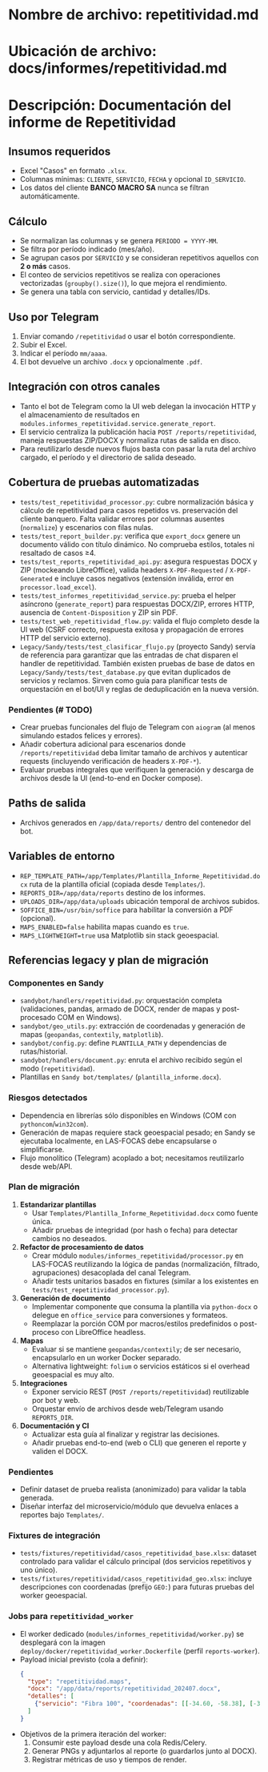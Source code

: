 # Nombre de archivo: repetitividad.md
# Ubicación de archivo: docs/informes/repetitividad.md
# Descripción: Documentación del informe de Repetitividad

## Insumos requeridos
- Excel "Casos" en formato `.xlsx`.
- Columnas mínimas: `CLIENTE`, `SERVICIO`, `FECHA` y opcional `ID_SERVICIO`.
- Los datos del cliente **BANCO MACRO SA** nunca se filtran automáticamente.

## Cálculo
- Se normalizan las columnas y se genera `PERIODO = YYYY-MM`.
- Se filtra por período indicado (mes/año).
- Se agrupan casos por `SERVICIO` y se consideran repetitivos aquellos con **2 o más** casos.
- El conteo de servicios repetitivos se realiza con operaciones vectorizadas (`groupby().size()`), lo que mejora el rendimiento.
- Se genera una tabla con servicio, cantidad y detalles/IDs.

## Uso por Telegram
1. Enviar comando `/repetitividad` o usar el botón correspondiente.
2. Subir el Excel.
3. Indicar el período `mm/aaaa`.
4. El bot devuelve un archivo `.docx` y opcionalmente `.pdf`.

## Integración con otros canales
- Tanto el bot de Telegram como la UI web delegan la invocación HTTP y el almacenamiento de resultados en `modules.informes_repetitividad.service.generate_report`.
- El servicio centraliza la publicación hacia `POST /reports/repetitividad`, maneja respuestas ZIP/DOCX y normaliza rutas de salida en disco.
- Para reutilizarlo desde nuevos flujos basta con pasar la ruta del archivo cargado, el período y el directorio de salida deseado.

## Cobertura de pruebas automatizadas
- `tests/test_repetitividad_processor.py`: cubre normalización básica y cálculo de repetitividad para casos repetidos vs. preservación del cliente banquero. Falta validar errores por columnas ausentes (`normalize`) y escenarios con filas nulas.
- `tests/test_report_builder.py`: verifica que `export_docx` genere un documento válido con título dinámico. No comprueba estilos, totales ni resaltado de casos ≥4.
- `tests/test_reports_repetitividad_api.py`: asegura respuestas DOCX y ZIP (mockeando LibreOffice), valida headers `X-PDF-Requested` / `X-PDF-Generated` e incluye casos negativos (extensión inválida, error en `processor.load_excel`).
- `tests/test_informes_repetitividad_service.py`: prueba el helper asíncrono (`generate_report`) para respuestas DOCX/ZIP, errores HTTP, ausencia de `Content-Disposition` y ZIP sin PDF.
- `tests/test_web_repetitividad_flow.py`: valida el flujo completo desde la UI web (CSRF correcto, respuesta exitosa y propagación de errores HTTP del servicio externo).
- `Legacy/Sandy/tests/test_clasificar_flujo.py` (proyecto Sandy) servía de referencia para garantizar que las entradas de chat disparen el handler de repetitividad. También existen pruebas de base de datos en `Legacy/Sandy/tests/test_database.py` que evitan duplicados de servicios y reclamos. Sirven como guía para planificar tests de orquestación en el bot/UI y reglas de deduplicación en la nueva versión.

### Pendientes (# TODO)
- Crear pruebas funcionales del flujo de Telegram con `aiogram` (al menos simulando estados felices y errores).
- Añadir cobertura adicional para escenarios donde `/reports/repetitividad` deba limitar tamaño de archivos y autenticar requests (incluyendo verificación de headers `X-PDF-*`).
- Evaluar pruebas integrales que verifiquen la generación y descarga de archivos desde la UI (end-to-end en Docker compose).

## Paths de salida
- Archivos generados en `/app/data/reports/` dentro del contenedor del bot.

## Variables de entorno
- `REP_TEMPLATE_PATH=/app/Templates/Plantilla_Informe_Repetitividad.docx` ruta de la plantilla oficial (copiada desde `Templates/`).
- `REPORTS_DIR=/app/data/reports` destino de los informes.
- `UPLOADS_DIR=/app/data/uploads` ubicación temporal de archivos subidos.
- `SOFFICE_BIN=/usr/bin/soffice` para habilitar la conversión a PDF (opcional).
- `MAPS_ENABLED=false` habilita mapas cuando es `true`.
- `MAPS_LIGHTWEIGHT=true` usa Matplotlib sin stack geoespacial.

## Referencias legacy y plan de migración

### Componentes en Sandy
- `sandybot/handlers/repetitividad.py`: orquestación completa (validaciones, pandas, armado de DOCX, render de mapas y post-procesado COM en Windows).
- `sandybot/geo_utils.py`: extracción de coordenadas y generación de mapas (`geopandas`, `contextily`, `matplotlib`).
- `sandybot/config.py`: define `PLANTILLA_PATH` y dependencias de rutas/historial.
- `sandybot/handlers/document.py`: enruta el archivo recibido según el modo (`repetitividad`).
- Plantillas en `Sandy bot/templates/` (`plantilla_informe.docx`).

### Riesgos detectados
- Dependencia en librerías sólo disponibles en Windows (COM con `pythoncom`/`win32com`).
- Generación de mapas requiere stack geoespacial pesado; en Sandy se ejecutaba localmente, en LAS-FOCAS debe encapsularse o simplificarse.
- Flujo monolítico (Telegram) acoplado a bot; necesitamos reutilizarlo desde web/API.

### Plan de migración
1. **Estandarizar plantillas**
   - Usar `Templates/Plantilla_Informe_Repetitividad.docx` como fuente única.
   - Añadir pruebas de integridad (por hash o fecha) para detectar cambios no deseados.
2. **Refactor de procesamiento de datos**
   - Crear módulo `modules/informes_repetitividad/processor.py` en LAS-FOCAS reutilizando la lógica de pandas (normalización, filtrado, agrupaciones) desacoplada del canal Telegram.
   - Añadir tests unitarios basados en fixtures (similar a los existentes en `tests/test_repetitividad_processor.py`).
3. **Generación de documento**
   - Implementar componente que consuma la plantilla via `python-docx` o delegue en `office_service` para conversiones y formateos.
   - Reemplazar la porción COM por macros/estilos predefinidos o post-proceso con LibreOffice headless.
4. **Mapas**
   - Evaluar si se mantiene `geopandas/contextily`; de ser necesario, encapsularlo en un worker Docker separado.
   - Alternativa lightweight: `folium` o servicios estáticos si el overhead geoespacial es muy alto.
5. **Integraciones**
   - Exponer servicio REST (`POST /reports/repetitividad`) reutilizable por bot y web.
   - Orquestar envío de archivos desde web/Telegram usando `REPORTS_DIR`.
6. **Documentación y CI**
   - Actualizar esta guía al finalizar y registrar las decisiones.
   - Añadir pruebas end-to-end (web o CLI) que generen el reporte y validen el DOCX.

### Pendientes
- Definir dataset de prueba realista (anonimizado) para validar la tabla generada.
- Diseñar interfaz del microservicio/módulo que devuelva enlaces a reportes bajo `Templates/`.

### Fixtures de integración
- `tests/fixtures/repetitividad/casos_repetitividad_base.xlsx`: dataset controlado para validar el cálculo principal (dos servicios repetitivos y uno único).
- `tests/fixtures/repetitividad/casos_repetitividad_geo.xlsx`: incluye descripciones con coordenadas (prefijo `GEO:`) para futuras pruebas del worker geoespacial.

### Jobs para `repetitividad_worker`
- El worker dedicado (`modules/informes_repetitividad/worker.py`) se desplegará con la imagen `deploy/docker/repetitividad_worker.Dockerfile` (perfil `reports-worker`).
- Payload inicial previsto (cola a definir):
  ```json
  {
    "type": "repetitividad.maps",
    "docx": "/app/data/reports/repetitividad_202407.docx",
    "detalles": [
      {"servicio": "Fibra 100", "coordenadas": [[-34.60, -58.38], [-34.61, -58.37]]}
    ]
  }
  ```
- Objetivos de la primera iteración del worker:
  1. Consumir este payload desde una cola Redis/Celery.
  2. Generar PNGs y adjuntarlos al reporte (o guardarlos junto al DOCX).
  3. Registrar métricas de uso y tiempos de render.
